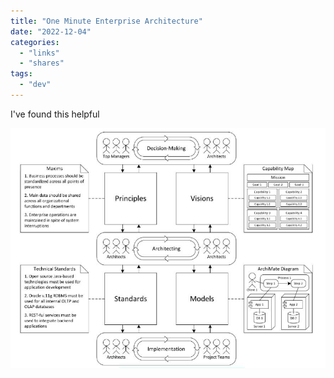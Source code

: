 ```yaml
---
title: "One Minute Enterprise Architecture"
date: "2022-12-04"
categories:
  - "links"
  - "shares"
tags:
  - "dev"
---
```


I've found this helpful

![](images/One-Minute-Enterprise-Architecture.jpg)
